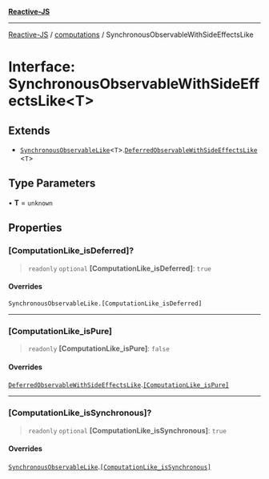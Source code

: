 [**Reactive-JS**](../../README.md)

***

[Reactive-JS](../../README.md) / [computations](../README.md) / SynchronousObservableWithSideEffectsLike

# Interface: SynchronousObservableWithSideEffectsLike\<T\>

## Extends

- [`SynchronousObservableLike`](SynchronousObservableLike.md)\<`T`\>.[`DeferredObservableWithSideEffectsLike`](DeferredObservableWithSideEffectsLike.md)\<`T`\>

## Type Parameters

• **T** = `unknown`

## Properties

### \[ComputationLike\_isDeferred\]?

> `readonly` `optional` **\[ComputationLike\_isDeferred\]**: `true`

#### Overrides

`SynchronousObservableLike.[ComputationLike_isDeferred]`

***

### \[ComputationLike\_isPure\]

> `readonly` **\[ComputationLike\_isPure\]**: `false`

#### Overrides

[`DeferredObservableWithSideEffectsLike`](DeferredObservableWithSideEffectsLike.md).[`[ComputationLike_isPure]`](DeferredObservableWithSideEffectsLike.md#computationlike_ispure)

***

### \[ComputationLike\_isSynchronous\]?

> `readonly` `optional` **\[ComputationLike\_isSynchronous\]**: `true`

#### Overrides

[`SynchronousObservableLike`](SynchronousObservableLike.md).[`[ComputationLike_isSynchronous]`](SynchronousObservableLike.md#computationlike_issynchronous)
